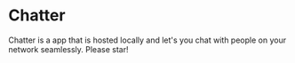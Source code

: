 # Chatter
Chatter is a app that is hosted locally and let's you chat with people on your network seamlessly. Please star!
